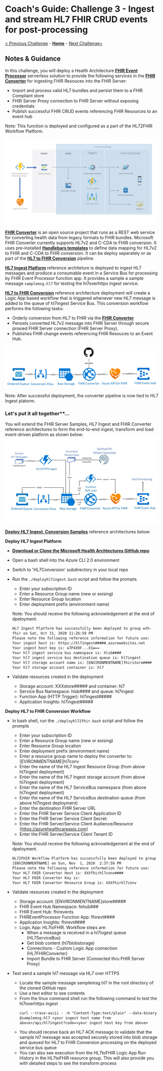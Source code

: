 # Coach's Guide: Challenge 3 - Ingest and stream HL7 FHIR CRUD events for post-processing

[< Previous Challenge](./Solution02.md) - **[Home](./readme.md)** - [Next Challenge>](./Solution04.md)

## Notes & Guidance

In this challenge, you will deploy a Health Architecture **[FHIR Event Processor](https://github.com/microsoft/health-architectures/tree/master/FHIR/FHIREventProcessor)** serverless solution to provide the following services in the **[FHIR Converter](https://github.com/microsoft/FHIR-Converter)** for ingesting FHIR Resouces into the FHIR Server:
- Import and process valid HL7 bundles and persist them to a FHIR Compliant store
- FHIR Server Proxy connection to FHIR Server without exposing credentials
- Publish successful FHIR CRUD events referencing FHIR Resources to an event hub

Note: This function is deployed and configured as a part of the HL72FHIR Workflow Platform.

![FHIR CRUD Post Processing Sample](../images/fhir-serverless-streaming.jpg)

**[FHIR Converter](https://github.com/microsoft/FHIR-Converter)** is an open source project that runs as a REST web service for converting health data from legacy formats to FHIR bundles.  Microsoft FHIR Converter currently supports HL7v2 and C-CDA to FHIR conversion.  It uses pre-installed **[Handlebars templates](https://handlebarsjs.com/)** to define data mapping for HL7v2 to FHIR and C-CDA to FHIR conversion.  It can be deploy separately or as part of the **[HL7 to FHIR Conversion](https://github.com/microsoft/health-architectures/tree/master/HL7Conversion#hl7tofhir-conversion)** pipeline.

**[HL7 Ingest Platform](https://github.com/microsoft/health-architectures/tree/master/HL7Conversion#deploying-your-own-hl7-ingest-platform)** reference architeture is deployed to ingest HL7 messages and produce a consumable event in a Service Bus for processing by FHIR Event Processor function app.  It provides a sample a sample message `samplemsg.hl7` for testing the hl7overhttps ingest service.

**[HL7 to FHIR Conversion](https://github.com/microsoft/health-architectures/tree/master/HL7Conversion#hl7tofhir-conversion)** reference architecture deployment will create a Logic App based workflow that is triggered whenever new HL7 message is added to the queue of hl7ingest Service Bus. This conversion workflow performs the following tasks:
- Orderly conversion from HL7 to FHIR via the **[FHIR Converter](https://github.com/microsoft/FHIR-Converter)**
- Persists converted HL7v2 message into FHIR Server through secure proxied FHIR Server connection (FHIR Server Proxy). 
- Publishes FHIR change events referencing FHIR Resouces to an Event Hub.

![HL7 to FHIR Conversion](../images/hl72fhirconversion.png)

Note: After successful deployment, the converter pipeline is now tied to HL7 Ingest platorm.

### Let's put it all together**...
You will extend the FHIR Server Samples, HL7 Ingest and FHIR Converter reference architectures to form the end-to-end ingest, transform and load event-driven platform as shown below:
![HL7 ingest, conversion and bulk load](../images/fhir-hl7-ingest-conversion-bulkload-samples-architecture.jpg)


**[Deploy HL7 Ingest, Conversion Samples](https://github.com/microsoft/health-architectures/tree/master/HL7Conversion#hl7-ingest-conversion-samples)** reference architectures below:

**Deploy HL7 Ingest Platform**
- **[Download or Clone the Microsoft Health Archtectures GitHub repo](https://github.com/microsoft/health-architectures)**
- Open a bash shell into the Azure CLI 2.0 environment
- Switch to 'HL7Conversion' subdirectory in your local repo
- Run the `./deployhl7ingest.bash` script and follow the prompts
    - Enter your subscription ID
    - Enter a Resource Group name (new or exising)
    - Enter Resource Group location
    - Enter deployment prefix (environment name)

    Note: You should receive the following acknowledgement at the end of dpeloyment.
    ```
    HL7 Ingest Platform has successfully been deployed to group wth-fhir on Sat, Oct 31, 2020 11:26:59 PM
    Please note the following reference information for future use:
    Your ingest host is: https://hl7ingest#####.azurewebsites.net
    Your ingest host key is: a7P4X9F...X1w==
    Your hl7 ingest service bus namespace is: hlsb####
    Your hl7 ingest service bus destination queue is: hl7ingest
    Your hl7 storage account name is: [ENVIRONMENTNAME]fhirstore####
    Your hl7 storage account container is: hl7
    ```

- Validate resources created in the deployment
    - Storage account: XXXstore##### and container: hl7
    - Service Bus Namespace: hlsb#### and queue: hl7ingest
    - Function App (HTTP Trigger): hl7ingest#####
    - Application Insights: hl7ingest#####

**Deploy HL7 to FHIR Conversion Workflow**
- In bash shell, run the `./deployhl72fhir.bash` script and follow the prompts
    - Enter your subscription ID
    - Enter a Resource Group name (new or exising)
    - Enter Resource Group location
    - Enter deployment prefix (environment name)
    - Enter a resource group name to deploy the converter to: [EVIRONMENTNAME]hl7conv
    - Enter the name of the HL7 Ingest Resource Group (from above hl7ingest deployment)
    - Enter the name of the HL7 Ingest storage account (from above hl7ingest deployment)
    - Enter the name of the HL7 ServiceBus namespace (from above hl7ingest deployment)
    - Enter the name of the HL7 ServiceBus destination queue (from above hl7ingest deployment)
    - Enter the destination FHIR Server URL
    - Enter the FHIR Server Service Client Application ID
    - Enter the FHIR Server Service Client Secret:
    - Enter the FHIR Server/Service Client Audience/Resource (https://azurehealthcareapis.com)
    - Enter the FHIR Server/Service Client Tenant ID

    Note: You should receive the following acknowledgement at the end of dpeloyment.
    ```
    HL72FHIR Workflow Platform has successfully been deployed to group [ENVIRONMENTNAME] on Sun, Nov  1, 2020  2:37:59 PM
    Please note the following reference information for future use:
    Your HL7 FHIR Converter Host is: XXXfhirhl7conv####
    Your HL7 FHIR Converter Key is:
    Your HL7 FHIR Converter Resource Group is: XXXfhirhl7conv
    ```
- Validate resources created in the deployment
    - Storage account: [ENVIRONMENTNAME]store#####
    - FHIR Event Hub Namespace: fehub###
    - FHIR Event Hub: fhirevents
    - FHIREventProcessor Function App: fhirevt####
    - Application Insights: fhirevt####
    - Logic App: HL7toFHIR.  Workflow steps are:
        - When a message is received in a hl7ingest queue (HL7ServiceBus)
        - Get blob content (hl7blobstorage)
        - Connections - Custom Logic App connection (HL7FHIRConverter)
        - Import Bundle to FHIR Server (Connected thru FHIR Server Proxy)
- Test send a sample hl7 message via HL7 over HTTPS
    - Locate the sample message samplemsg.hl7 in the root directory of the cloned GitHub repo
    - Use a text editor to see contents
    - From the linux command shell run the following command to test the hl7overhttps ingest
        ```
        curl --trace-ascii - -H "Content-Type:text/plain" --data-binary @samplemsg.hl7 <your ingest host name from above>/api/hl7ingest?code=<your ingest host key from above>
        ```
    - You should receive back an HL7 ACK message to validate that the sample hl7 message was accepted securely stored into blob storage and queued for HL7 to FHIR Conversion processing on the deployed service bus queue
    - You can also see execution from the HL7toFHIR Logic App Run History in the HL7toFHIR resource group. This will also provide you with detailed steps to see the transform process


